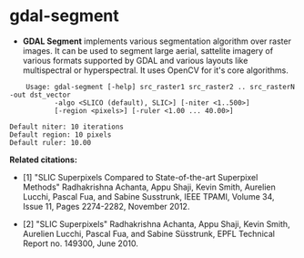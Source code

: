# gdal-segment

 * **GDAL Segment** implements various segmentation algorithm over raster images. It can
be used to segment large aerial, sattelite imagery of various formats supported by GDAL and
various layouts like multispectral or hyperspectral. It uses OpenCV for it's core algorithms.

```
    Usage: gdal-segment [-help] src_raster1 src_raster2 .. src_rasterN -out dst_vector
           -algo <SLICO (default), SLIC>] [-niter <1..500>]
           [-region <pixels>] [-ruler <1.00 ... 40.00>]

Default niter: 10 iterations
Default region: 10 pixels
Default ruler: 10.00
```

**Related citations:**

 * [1] "SLIC Superpixels Compared to State-of-the-art Superpixel Methods"
 Radhakrishna Achanta, Appu Shaji, Kevin Smith, Aurelien Lucchi, Pascal Fua,
 and Sabine Susstrunk, IEEE TPAMI, Volume 34, Issue 11, Pages 2274-2282,
 November 2012.

 * [2] "SLIC Superpixels" Radhakrishna Achanta, Appu Shaji, Kevin Smith,
 Aurelien Lucchi, Pascal Fua, and Sabine Süsstrunk, EPFL Technical
 Report no. 149300, June 2010.
